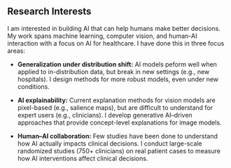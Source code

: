 ## Research Interests

I am interested in building AI that can help humans make better decisions. My work spans machine learning, computer vision, and human-AI interaction with a focus on AI for healthcare. I have done this in three focus areas: 

- **Generalization under distribution shift:** AI models peform well when applied to in-distribution data, but break in new settings (e.g., new hospitals). I design methods for more robust models, even under new conditions. 
- **AI explainability:** Current explanation methods for vision models are pixel-based (e.g., salience maps), but are difficult to understand for expert users (e.g., clinicians). I develop generative AI–driven approaches that provide concept-level explanations for image models.

- **Human–AI collaboration:** Few studies have been done to understand how AI actually impacts clinical decisions. I conduct large-scale randomized studies (750+ clinicians) on real patient cases to measure how AI interventions affect clinical decisions.